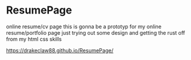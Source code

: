 # ResumePage
online resume/cv page
this is gonna be a prototyp for my online resume/portfolio page
just trying out some design and getting the rust off from my html css skills

https://drakeclaw88.github.io/ResumePage/
